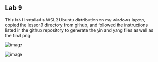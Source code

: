 ## Lab 9

<p>This lab I installed a WSL2 Ubuntu distribution on my windows laptop, copied the lesson9 directory from github, and followed the instructions listed in the github repository to generate the yin and yang files as well as the final png:</p>

![image](https://github.com/cromero2/Design6/assets/98184880/dd3bb427-d1e6-488d-8d5e-461257e77ccf)

![image](https://github.com/cromero2/Design6/assets/98184880/dabef6d4-1650-4a3a-9e8f-e5f1f9f811da)
